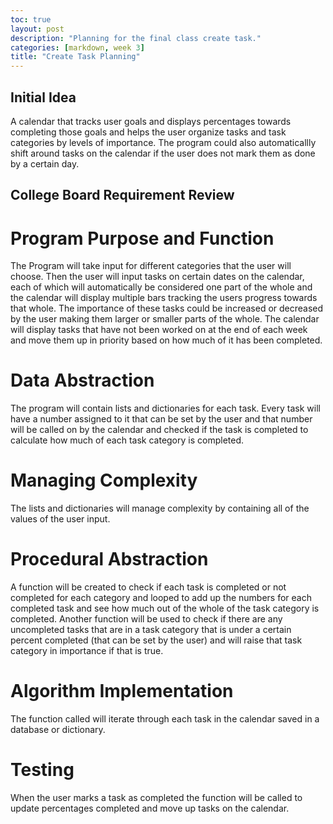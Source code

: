 ```yaml
---
toc: true
layout: post
description: "Planning for the final class create task."
categories: [markdown, week 3]
title: "Create Task Planning"
---
```

## Initial Idea

A calendar that tracks user goals and displays percentages towards completing those goals and helps the user organize tasks and task categories by levels of importance. The program could also automaticallly shift around tasks on the calendar if the user does not mark them as done by a certain day. 

## College Board Requirement Review

# Program Purpose and Function

The Program will take input for different categories that the user will choose. Then the user will input tasks on certain dates on the calendar, each of which will automatically be considered one part of the whole and the calendar will display multiple bars tracking the users progress towards that whole. The importance of these tasks could be increased or decreased by the user making them larger or smaller parts of the whole. The calendar will display tasks that have not been worked on at the end of each week and move them up in priority based on how much of it has been completed.

# Data Abstraction

The program will contain lists and dictionaries for each task. Every task will have a number assigned to it that can be set by the user and that number will be called on by the calendar and checked if the task is completed to calculate how much of each task category is completed.

# Managing Complexity

The lists and dictionaries will manage complexity by containing all of the values of the user input.

# Procedural Abstraction

A function will be created to check if each task is completed or not completed for each category and looped to add up the numbers for each completed task and see how much out of the whole of the task category is completed. Another function will be used to check if there are any uncompleted tasks that are in a task category that is under a certain percent completed (that can be set by the user) and will raise that task category in importance if that is true.

# Algorithm Implementation

The function called will iterate through each task in the calendar saved in a database or dictionary.

# Testing

When the user marks a task as completed the function will be called to update percentages completed and move up tasks on the calendar.
